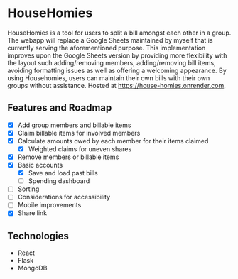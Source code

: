 # HouseHomies
HouseHomies is a tool for users to split a bill amongst each other in a group. The webapp will replace a Google Sheets maintained by myself that is currently serving the aforementioned purpose. This implementation improves upon the Google Sheets version by providing more flexibility with the layout such adding/removing members, adding/removing bill items, avoiding formatting issues as well as offering a welcoming appearance. By using Househomies, users can maintain their own bills with their own groups without assistance.
Hosted at https://house-homies.onrender.com. 

## Features and Roadmap
- [x] Add group members and billable items
- [x] Claim billable items for involved members
- [x] Calculate amounts owed by each member for their items claimed
    - [x] Weighted claims for uneven shares
- [x] Remove members or billable items
- [x] Basic accounts
    - [x] Save and load past bills
    - [ ] Spending dashboard
- [ ] Sorting
- [ ] Considerations for accessibility
- [ ] Mobile improvements
- [x] Share link

## Technologies
* React
* Flask
* MongoDB